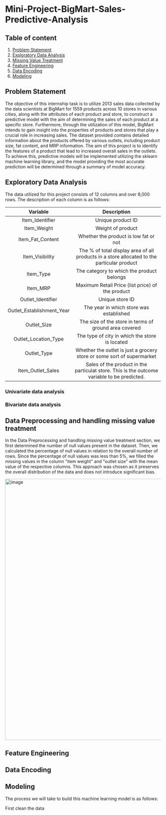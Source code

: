 # Mini-Project-BigMart-Sales-Predictive-Analysis
## Table of content

1. [Problem Statement](#Problem-Statement)
2. [Exploratory Data Analysis](#Exploratory-Data-Analysis)
3. [Missing Value Treatment](#Missing-Value-Treatment)
4. [Feature Engineering](#Feature-Engineering)
5. [Data Encoding](#Data-Encoding)
6. [Modeling](#Modeling)



## Problem Statement

The objective of this internship task is to utilize 2013 sales data collected by the data scientists at BigMart for 1559 products across 10 stores in various cities, along with the attributes of each product and store, to construct a predictive model with the aim of determining the sales of each product at a specific store. Furthermore, through the utilization of this model, BigMart intends to gain insight into the properties of products and stores that play a crucial role in increasing sales. The dataset provided contains detailed information about the products offered by various outlets, including product size, fat content, and MRP information. The aim of this project is to identify the features of a product that lead to increased overall sales in the outlets. To achieve this, predictive models will be implemented utilizing the sklearn machine learning library, and the model providing the most accurate prediction will be determined through a summary of model accuracy.

## Exploratory Data Analysis

The data utilized for this project consists of 12 columns and over 8,000 rows. The description of each column is as follows:

| Variable        | Description|
| :-------------: | :-------------: |
| Item_Identifier| Unique product ID|
| Item_Weight | Weight of product|
| Item_Fat_Content | Whether the product is low fat or not|
| Item_Visibility | The % of total display area of all products in a store allocated to the particular product|
| Item_Type | The category to which the product belongs|
| Item_MRP | Maximum Retail Price (list price) of the product|
| Outlet_Identifier | Unique store ID|
| Outlet_Establishment_Year | The year in which store was established|
| Outlet_Size | The size of the store in terms of ground area covered|
| Outlet_Location_Type | The type of city in which the store is located|
| Outlet_Type | Whether the outlet is just a grocery store or some sort of supermarket|
| Item_Outlet_Sales | Sales of the product in the particulat store. This is the outcome variable to be predicted.|

### Univariate data analysis 


### Bivariate data analysis 



## Data Preprocessing and handling missing value treatment


In the Data Preprocessing and handling missing value treatment section, we first determined the number of null values present in the dataset. Then, we calculated the percentage of null values in relation to the overall number of rows. Since the percentage of null values was less than 5%, we filled the missing values in the column "item weight" and "outlet size" with the mean value of the respective columns. This approach was chosen as it preserves the overall distribution of the data and does not introduce significant bias.

<img width="844" alt="image" src="https://user-images.githubusercontent.com/63984422/213921691-a47914ee-b896-4da0-b02a-ba92aa504b4d.png">


## Feature Engineering



## Data Encoding



## Modeling



The process we will take to build this machine learning model is as follows:

First clean the data
